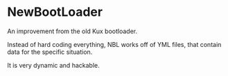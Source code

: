 # NewBootLoader

An improvement from the old Kux bootloader.

Instead of hard coding everything, NBL works off of YML files, that contain data for the specific situation.

It is very dynamic and hackable.
